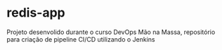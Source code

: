 # redis-app
Projeto desenvolido durante o curso DevOps Mão na Massa, repositório para criação de pipeline CI/CD utilizando o Jenkins
